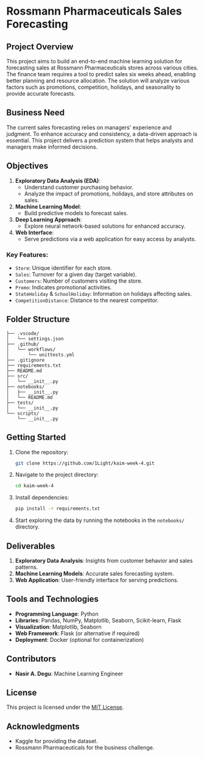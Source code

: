 # Rossmann Pharmaceuticals Sales Forecasting

## Project Overview
This project aims to build an end-to-end machine learning solution for forecasting sales at Rossmann Pharmaceuticals stores across various cities. The finance team requires a tool to predict sales six weeks ahead, enabling better planning and resource allocation. The solution will analyze various factors such as promotions, competition, holidays, and seasonality to provide accurate forecasts.

## Business Need
The current sales forecasting relies on managers' experience and judgment. To enhance accuracy and consistency, a data-driven approach is essential. This project delivers a prediction system that helps analysts and managers make informed decisions.

## Objectives
1. **Exploratory Data Analysis (EDA)**:
   - Understand customer purchasing behavior.
   - Analyze the impact of promotions, holidays, and store attributes on sales.
2. **Machine Learning Model**:
   - Build predictive models to forecast sales.
3. **Deep Learning Approach**:
   - Explore neural network-based solutions for enhanced accuracy.
4. **Web Interface**:
   - Serve predictions via a web application for easy access by analysts.

### Key Features:
- `Store`: Unique identifier for each store.
- `Sales`: Turnover for a given day (target variable).
- `Customers`: Number of customers visiting the store.
- `Promo`: Indicates promotional activities.
- `StateHoliday` & `SchoolHoliday`: Information on holidays affecting sales.
- `CompetitionDistance`: Distance to the nearest competitor.

## Folder Structure
```plaintext
├── .vscode/
│   └── settings.json
├── .github/
│   └── workflows/
│       └── unittests.yml
├── .gitignore
├── requirements.txt
├── README.md
├── src/
│   └── __init__.py
├── notebooks/
│   ├── __init__.py
│   └── README.md
├── tests/
│   └── __init__.py
└── scripts/
    └── __init__.py
```

## Getting Started
1. Clone the repository:
   ```bash
   git clone https://github.com/1Light/kaim-week-4.git
   ```
2. Navigate to the project directory:
   ```bash
   cd kaim-week-4
   ```
3. Install dependencies:
   ```bash
   pip install -r requirements.txt
   ```
4. Start exploring the data by running the notebooks in the `notebooks/` directory.

## Deliverables
1. **Exploratory Data Analysis**: Insights from customer behavior and sales patterns.
2. **Machine Learning Models**: Accurate sales forecasting system.
3. **Web Application**: User-friendly interface for serving predictions.

## Tools and Technologies
- **Programming Language**: Python
- **Libraries**: Pandas, NumPy, Matplotlib, Seaborn, Scikit-learn, Flask
- **Visualization**: Matplotlib, Seaborn
- **Web Framework**: Flask (or alternative if required)
- **Deployment**: Docker (optional for containerization)

## Contributors
- **Nasir A. Degu**: Machine Learning Engineer

## License
This project is licensed under the [MIT License](LICENSE).

## Acknowledgments
- Kaggle for providing the dataset.
- Rossmann Pharmaceuticals for the business challenge.
